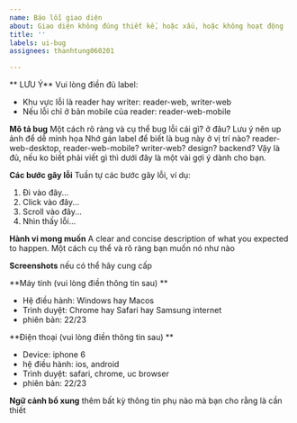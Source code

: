 ```yaml
---
name: Báo lỗi giao diện
about: Giao diện không đúng thiết kế, hoặc xấu, hoặc không hoạt động
title: ''
labels: ui-bug
assignees: thanhtung060201

---
```


** LƯU Ý**
Vui lòng điền đủ label:
- Khu vực lỗi là reader hay writer: reader-web, writer-web
- Nếu lỗi chỉ ở bản mobile của reader: reader-web-mobile

**Mô tả bug**
Một cách rõ ràng và cụ thể bug lỗi cái gì? ở đâu? 
Lưu ý nên up ảnh để dễ minh họa
Nhớ gán label để biết là bug này ở vị trí nào? reader-web-desktop, reader-web-mobile? writer-web? design? backend?
Vậy là đủ, nếu ko biết phải viết gì thì dưới đây là một vài gợi ý dành cho bạn.

**Các bước gây lỗi**
Tuần tự các bước gây lỗi, ví dụ:
1. Đi vào đây...
2. Click vào đây...
3. Scroll vào đây...
4. Nhìn thấy lỗi... 

**Hành vi mong muốn**
A clear and concise description of what you expected to happen.
Một cách cụ thể và rõ ràng bạn muốn nó như nào

**Screenshots**
nếu có thể hãy cung cấp

**Máy tính (vui lòng điền thông tin sau) **
 - Hệ điều hành: Windows hay Macos
 - Trình duyệt: Chrome hay Safari hay Samsung internet
 - phiên bản: 22/23

**Điện thoại (vui lòng điền thông tin sau) **
 - Device: iphone 6
 - hệ điều hành: ios, android
 - Trình duyệt: safari, chrome, uc browser 
 - phiên bản: 22/23

**Ngữ cảnh bổ xung**
thêm bất kỳ thông tin phụ nào mà bạn cho rằng là cần thiết
